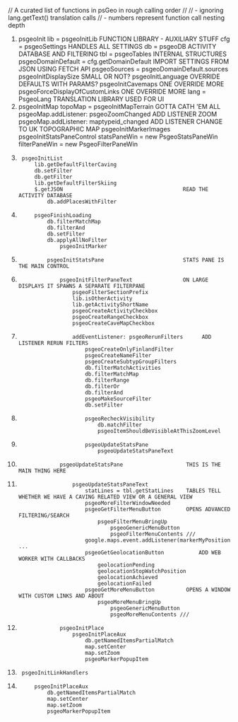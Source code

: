 // A curated list of functions in psGeo in rough calling order
//
//    - ignoring lang.getText() translation calls
//    - numbers represent function call nesting depth

1. psgeoInit
    lib = psgeoInitLib                                     FUNCTION LIBRARY - AUXILIARY STUFF
    cfg = psgeoSettings                                    HANDLES ALL SETTINGS
    db  = psgeoDB                                          ACTIVITY DATABASE AND FILTERING
    tbl = psgeoTables                                      INTERNAL STRUCTURES
    psgeoDomainDefault = cfg.getDomainDefault              IMPORT SETTINGS FROM JSON USING FETCH API
    psgeoSources = psgeoDomainDefault.sources
    psgeoInitDisplaySize                                   SMALL OR NOT?
    psgeoInitLanguage                                      OVERRIDE DEFAULTS WITH PARAMS?
    psgeoInitCavemaps                                      ONE OVERRIDE MORE
    psgeoForceDisplayOfCustomLinks                         ONE OVERRIDE MORE
    lang = PsgeoLang                                       TRANSLATION LIBRARY USED FOR UI
2.  psgeoInitMap
        topoMap = psgeoInitMapTerrain                      GOTTA CATH 'EM ALL
        psgeoMap.addListener: psgeoZoomChanged             ADD LISTENER ZOOM
        psgeoMap.addListener: maptypeid_changed            ADD LISTENER CHANGE TO UK TOPOGRAPHIC MAP
        psgeoInitMarkerImages
        psgeoInitStatsPaneControl
            statsPaneWin = new PsgeoStatsPaneWin
            filterPaneWin = new PsgeoFilterPaneWin
3.      psgeoInitList
            lib.getDefaultFilterCaving
            db.setFilter
            db.getFilter
            lib.getDefaultFilterSkiing
            $.getJSON                                      READ THE ACTIVITY DATABASE
                db.addPlacesWithFilter
4.          psgeoFinishLoading
                db.filterMatchMap
                db.filterAnd
                db.setFilter
                db.applyAllNoFilter
                    psgeoInitMarker
5.              psgeoInitStatsPane                         STATS PANE IS THE MAIN CONTROL
6.                  psgeoInitFilterPaneText                ON LARGE DISPLAYS IT SPAWNS A SEPARATE FILTERPANE
                        psgeoFilterSectionPrefix
                        lib.isOtherActivity
                        lib.getActivityShortName
                        psgeoCreateActivityCheckbox
                        psgeoCreateRangeCheckbox
                        psgeoCreateCaveMapCheckbox
7.                      addEventListener: psgeoRerunFilters      ADD LISTENER RERUN FILTERS
                            psgeoCreateOnlyFinlandFilter
                            psgeoCreateNameFilter
                            psgeoCreateSubtypGroupFilters
                            db.filterMatchActivities
                            db.filterMatchMap
                            db.filterRange
                            db.filterOr
                            db.filterAnd
                            psgeoMakeSourceFilter
                            db.setFilter
8.                          psgeoRecheckVisibility
                                db.matchFilter
                                psgeoItemShouldBeVisibleAtThisZoomLevel
8.                          psgeoUpdateStatsPane
                                psgeoUpdateStatsPaneText
6.                  psgeoUpdateStatsPane                    THIS IS THE MAIN THING HERE
7.                      psgeoUpdateStatsPaneText
                            statLines = tbl.getStatLines    TABLES TELL WHETHER WE HAVE A CAVING RELATED VIEW OR A GENERAL VIEW
                            psgeoMoreFilterWindowNeeded  
                            psgeoGetFilterMenuButton        OPENS ADVANCED FILTERING/SEARCH
                                psgeoFilterMenuBringUp
                                    psgeoGenericMenuButton
                                    psgeoFilterMenuContents ///
                            google.maps.event.addListener(markerMyPosition ...
                            psgeoGetGeolocationButton           ADD WEB WORKER WITH CALLBACKS
                                geolocationPending
                                geolocationStopWatchPosition
                                geolocationAchieved
                                geolocationFailed
                            psgeoGetMoreMenuButton          OPENS A WINDOW WITH CUSTOM LINKS AND ABOUT
                                psgeoMoreMenuBringUp
                                    psgeoGenericMenuButton
                                    psgeoMoreMenuContents ///
                                    
6.                  psgeoInitPlace
                        psgeoInitPlaceAux 
                            db.getNamedItemsPartialMatch
                            map.setCenter
                            map.setZoom
                            psgeoMarkerPopupItem
3.      psgeoInitLinkHandlers
4.          psgeoInitPlaceAux
                db.getNamedItemsPartialMatch
                map.setCenter
                map.setZoom
                psgeoMarkerPopupItem


